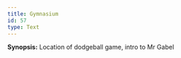 ```yaml
---
title: Gymnasium
id: 57
type: Text
---
```


**Synopsis:** Location of dodgeball game, intro to Mr Gabel